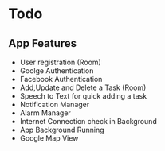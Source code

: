 # Todo
## App Features
* User registration (Room)
* Goolge Authentication
* Facebook Authentication
* Add,Update and Delete a Task (Room)
* Speech to Text for quick adding a task
* Notification Manager
* Alarm Manager
* Internet Connection check in Background
* App Background Running
* Google Map View
